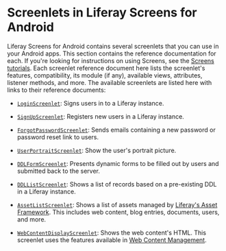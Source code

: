# Screenlets in Liferay Screens for Android [](id=screenlets-in-liferay-screens-for-android)

Liferay Screens for Android contains several screenlets that you can use in your 
Android apps. This section contains the reference documentation for each. If 
you're looking for instructions on using Screens, see the [Screens tutorials](/develop/tutorials/-/knowledge_base/6-2/mobile-apps-with-liferay-screens). 
Each screenlet reference document here lists the screenlet's features, 
compatibility, its module (if any), available views, attributes, listener 
methods, and more. The available screenlets are listed here with links to their 
reference documents: 

- [`LoginScreenlet`](/develop/reference/-/knowledge_base/6-2/loginscreenlet-for-android): 
  Signs users in to a Liferay instance. 
  
- [`SignUpScreenlet`](/develop/reference/-/knowledge_base/6-2/signupscreenlet-for-android): 
  Registers new users in a Liferay instance. 
  
- [`ForgotPasswordScreenlet`](/develop/reference/-/knowledge_base/6-2/forgotpasswordscreenlet-for-android): 
  Sends emails containing a new password or password reset link to users. 
  
- [`UserPortraitScreenlet`](/develop/reference/-/knowledge_base/6-2/userportraitscreenlet-for-android): 
  Show the user's portrait picture. 
  
- [`DDLFormScreenlet`](/develop/reference/-/knowledge_base/6-2/ddlformscreenlet-for-android): 
  Presents dynamic forms to be filled out by users and submitted back to the
  server. 
  
- [`DDLListScreenlet`](/develop/reference/-/knowledge_base/6-2/ddllistscreenlet-for-android): 
  Shows a list of records based on a pre-existing DDL in a Liferay instance. 
  
- [`AssetListScreenlet`](/develop/reference/-/knowledge_base/6-2/assetlistscreenlet-for-android): 
  Shows a list of assets managed by [Liferay's Asset Framework](/develop/tutorials/-/knowledge_base/6-2/asset-framework). 
  This includes web content, blog entries, documents, users, and more. 
  
- [`WebContentDisplayScreenlet`](/develop/reference/-/knowledge_base/6-2/webcontentdisplayscreenlet-for-android): 
  Shows the web content's HTML. This screenlet uses the features available in 
  [Web Content Management](/discover/portal/-/knowledge_base/6-2/web-content-management). 

